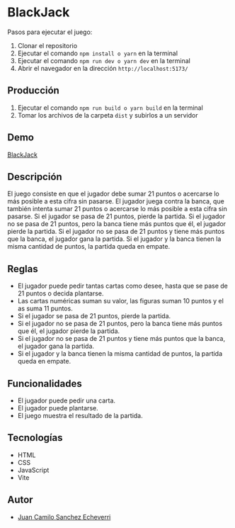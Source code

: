 # BlackJack

Pasos para ejecutar el juego:

1. Clonar el repositorio
2. Ejecutar el comando `npm install o yarn` en la terminal
3. Ejecutar el comando `npm run dev o yarn dev` en la terminal
4. Abrir el navegador en la dirección `http://localhost:5173/`

## Producción

1. Ejecutar el comando `npm run build o yarn build` en la terminal
2. Tomar los archivos de la carpeta `dist` y subirlos a un servidor

## Demo

[BlackJack](https://juancamilosanchez.me/blackjack/)

## Descripción

El juego consiste en que el jugador debe sumar 21 puntos o acercarse lo más posible a esta cifra sin pasarse. El jugador juega contra la banca, que también intenta sumar 21 puntos o acercarse lo más posible a esta cifra sin pasarse. Si el jugador se pasa de 21 puntos, pierde la partida. Si el jugador no se pasa de 21 puntos, pero la banca tiene más puntos que él, el jugador pierde la partida. Si el jugador no se pasa de 21 puntos y tiene más puntos que la banca, el jugador gana la partida. Si el jugador y la banca tienen la misma cantidad de puntos, la partida queda en empate.

## Reglas

- El jugador puede pedir tantas cartas como desee, hasta que se pase de 21 puntos o decida plantarse.
- Las cartas numéricas suman su valor, las figuras suman 10 puntos y el as suma 11 puntos.
- Si el jugador se pasa de 21 puntos, pierde la partida.
- Si el jugador no se pasa de 21 puntos, pero la banca tiene más puntos que él, el jugador pierde la partida.
- Si el jugador no se pasa de 21 puntos y tiene más puntos que la banca, el jugador gana la partida.
- Si el jugador y la banca tienen la misma cantidad de puntos, la partida queda en empate.

## Funcionalidades

- El jugador puede pedir una carta.
- El jugador puede plantarse.
- El juego muestra el resultado de la partida.

## Tecnologías

- HTML
- CSS
- JavaScript
- Vite

## Autor

- [Juan Camilo Sanchez Echeverri](https://juancamilosanchez.me)
